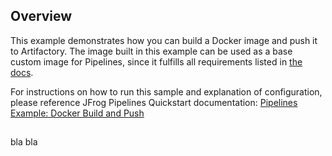 ## Overview

This example demonstrates how you can build a Docker image and push it to Artifactory. The image built in this example can be used as a base custom image for Pipelines, since it fulfills all requirements listed in [the docs](https://www.jfrog.com/confluence/display/JFROG/Choosing+your+Runtime+Image#ChoosingyourRuntimeImage-MinimumRequirementsforLinux).

For instructions on how to run this sample and explanation of configuration, please reference JFrog Pipelines Quickstart documentation: [Pipelines Example: Docker Build and Push](https://www.jfrog.com/confluence/display/JFROG/Pipeline+Example%3A+Docker+Build+and+Push)
## 

bla bla
